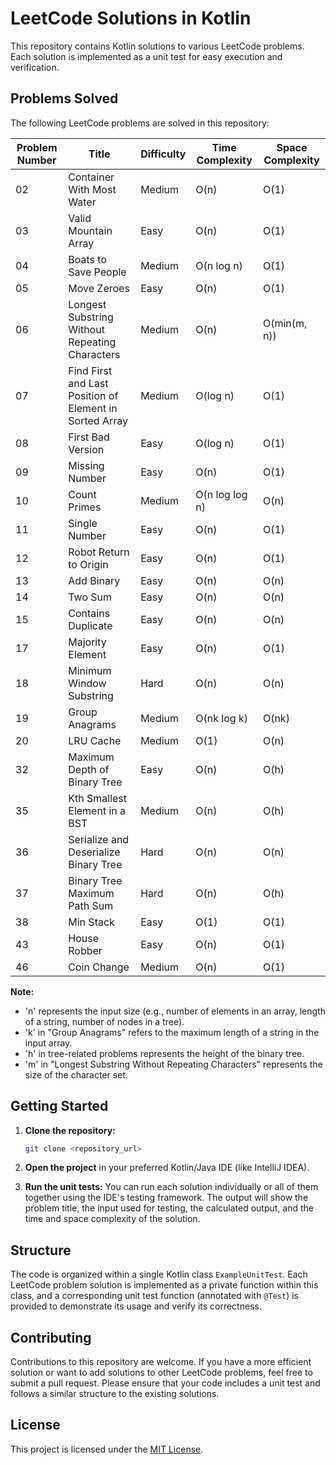 # LeetCode Solutions in Kotlin

This repository contains Kotlin solutions to various LeetCode problems. Each solution is implemented as a unit test for easy execution and verification.

## Problems Solved

The following LeetCode problems are solved in this repository:

| Problem Number | Title                                                      | Difficulty | Time Complexity | Space Complexity |
|----------------|------------------------------------------------------------|------------|-----------------|------------------|
| 02             | Container With Most Water                                  | Medium     | O(n)            | O(1)             |
| 03             | Valid Mountain Array                                       | Easy       | O(n)            | O(1)             |
| 04             | Boats to Save People                                       | Medium     | O(n log n)      | O(1)             |
| 05             | Move Zeroes                                                | Easy       | O(n)            | O(1)             |
| 06             | Longest Substring Without Repeating Characters             | Medium     | O(n)            | O(min(m, n))     |
| 07             | Find First and Last Position of Element in Sorted Array | Medium     | O(log n)        | O(1)             |
| 08             | First Bad Version                                          | Easy       | O(log n)        | O(1)             |
| 09             | Missing Number                                             | Easy       | O(n)            | O(1)             |
| 10             | Count Primes                                               | Medium     | O(n log log n)  | O(n)             |
| 11             | Single Number                                              | Easy       | O(n)            | O(1)             |
| 12             | Robot Return to Origin                                     | Easy       | O(n)            | O(1)             |
| 13             | Add Binary                                                 | Easy       | O(n)            | O(n)             |
| 14             | Two Sum                                                    | Easy       | O(n)            | O(n)             |
| 15             | Contains Duplicate                                         | Easy       | O(n)            | O(n)             |
| 17             | Majority Element                                           | Easy       | O(n)            | O(1)             |
| 18             | Minimum Window Substring                                   | Hard       | O(n)            | O(n)             |
| 19             | Group Anagrams                                             | Medium     | O(nk log k)     | O(nk)            |
| 20             | LRU Cache                                                  | Medium     | O(1)            | O(n)             |
| 32             | Maximum Depth of Binary Tree                               | Easy       | O(n)            | O(h)             |
| 35             | Kth Smallest Element in a BST                              | Medium     | O(n)            | O(h)             |
| 36             | Serialize and Deserialize Binary Tree                      | Hard       | O(n)            | O(n)             |
| 37             | Binary Tree Maximum Path Sum                               | Hard       | O(n)            | O(h)             |
| 38             | Min Stack                                                  | Easy       | O(1)            | O(1)             |
| 43             | House Robber                                               | Easy       | O(n)            | O(1)             |
| 46             | Coin Change                                                | Medium     | O(n)            | O(1)             |

**Note:**
- 'n' represents the input size (e.g., number of elements in an array, length of a string, number of nodes in a tree).
- 'k' in "Group Anagrams" refers to the maximum length of a string in the input array.
- 'h' in tree-related problems represents the height of the binary tree.
- 'm' in "Longest Substring Without Repeating Characters" represents the size of the character set.

## Getting Started

1.  **Clone the repository:**
    ```bash
    git clone <repository_url>
    ```

2.  **Open the project** in your preferred Kotlin/Java IDE (like IntelliJ IDEA).

3.  **Run the unit tests:** You can run each solution individually or all of them together using the IDE's testing framework. The output will show the problem title, the input used for testing, the calculated output, and the time and space complexity of the solution.

## Structure

The code is organized within a single Kotlin class `ExampleUnitTest`. Each LeetCode problem solution is implemented as a private function within this class, and a corresponding unit test function (annotated with `@Test`) is provided to demonstrate its usage and verify its correctness.

## Contributing

Contributions to this repository are welcome. If you have a more efficient solution or want to add solutions to other LeetCode problems, feel free to submit a pull request. Please ensure that your code includes a unit test and follows a similar structure to the existing solutions.

## License

This project is licensed under the [MIT License](LICENSE).

